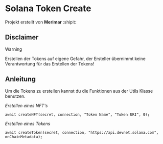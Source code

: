 # Solana Token Create

Projekt erstellt von **Merimar** :shipit:

## Disclaimer

> [!WARNING]
> Erstellen der Tokens auf eigene Gefahr, der Ersteller übernimmt keine Verantwortung für das Erstellen der Tokens!

## Anleitung

Um die Tokens zu erstellen kannst du die Funktionen aus der Utils Klasse benutzen.

_Erstellen eines NFT's_

``` await createNFT(secret, connection, "Token Name", "Token URI", 0); ```

_Erstellen eines Tokens_

``` await createToken(secret, connection, "https://api.devnet.solana.com", onChainMetadata); ```